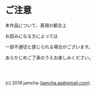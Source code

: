 # ご注意

本作品について、表現の都合上

お読みになる方によっては

一部不適切と感じられる場合がございます。

あらかじめご了承のうえお楽しみください。

<br>
<br>

(c) 2019 jamcha (jamcha.aa@gmail.com).
